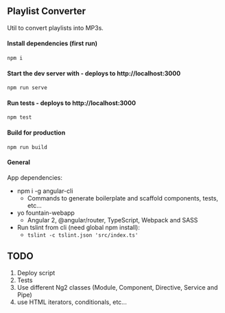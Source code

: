 ## Playlist Converter
Util to convert playlists into MP3s.

#### Install dependencies (first run)

```
npm i
```

#### Start the dev server with - deploys to http://localhost:3000

```
npm run serve
```

#### Run tests - deploys to http://localhost:3000

```
npm test
```

#### Build for production

```
npm run build
```

#### General

App dependencies:
- npm i -g angular-cli
  - Commands to generate boilerplate and scaffold components, tests, etc...
- yo fountain-webapp
  - Angular 2, @angular/router, TypeScript, Webpack and SASS
- Run tslint from cli (need global npm install):
  - `tslint -c tslint.json 'src/index.ts'`

## TODO
1. Deploy script
2. Tests
3. Use different Ng2 classes (Module, Component, Directive, Service and Pipe)
4. use HTML iterators, conditionals, etc...
